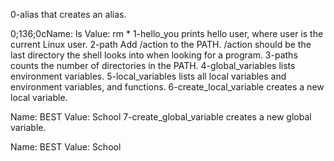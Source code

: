 0-alias  that creates an alias.

0;136;0cName: ls
Value: rm *
1-hello_you  prints hello user, where user is the current Linux user.
2-path Add /action to the PATH. /action should be the last directory the shell looks into when looking for a program.
3-paths counts the number of directories in the PATH.
4-global_variables  lists environment variables.
5-local_variables  lists all local variables and environment variables, and functions.
6-create_local_variable  creates a new local variable.

Name: BEST
Value: School
7-create_global_variable creates a new global variable.

Name: BEST
Value: School
